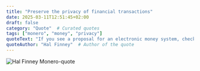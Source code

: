 ```yaml
---
title: "Preserve the privacy of financial transactions"
date: 2025-03-11T12:51:45+02:00
draft: false
category: "Quote"  # Curated quotes
tags: ["monero", "money", "privacy"]
quoteText: "If you see a proposal for an electronic money system, check to see whether it has the ability to preserve the privacy of financial transactions the way paper money does today. If not, realize that the proposal is designed to harm, not help, individual privacy."  # The quote itself
quoteAuthor: "Hal Finney"  # Author of the quote
---
```

![Hal Finney Monero-quote](/img/quote/hal-finney.jpeg)